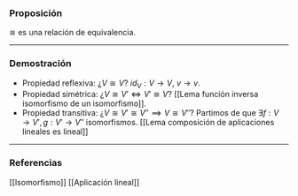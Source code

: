 ### Proposición

$\cong$ es una relación de equivalencia.

---
### Demostración

- Propiedad reflexiva: ¿$V \cong V$? $id_V : V \rightarrow V$, $v \rightarrow v$.
- Propiedad simétrica: ¿$V \cong V' \iff V' \cong V$? [[Lema función inversa isomorfismo de un isomorfismo]].
- Propiedad transitiva: ¿$V \cong V' \cong V'' \implies V \cong V''$? Partimos de que $\exists f: V \rightarrow V', g: V' \rightarrow V''$ isomorfismos. [[Lema composición de aplicaciones lineales es lineal]]

---
### Referencias

[[Isomorfismo]]
[[Aplicación lineal]]